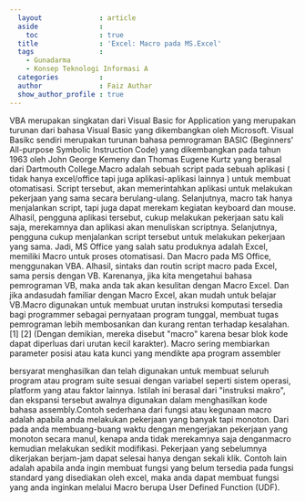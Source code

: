 ```yaml
---
  layout              : article
  aside               :
    toc               : true
  title               : 'Excel: Macro pada MS.Excel'
  tags                : 
    - Gunadarma
    - Konsep Teknologi Informasi A
  categories          : 
  author              : Faiz Authar
  show_author_profile : true
---
```

VBA  merupakan  singkatan  dari  Visual  Basic  for  Application  yang  merupakan turunan dari bahasa Visual Basic yang dikembangkan oleh Microsoft. Visual Basikc sendiri merupakan turunan bahasa pemrograman BASIC (Beginners' All-purpose Symbolic Instruction Code) yang dikembangkan pada tahun 1963 oleh John George Kemeny dan Thomas Eugene Kurtz yang berasal dari Dartmouth College.Macro adalah sebuah script pada sebuah aplikasi ( tidak hanya excel/office tapi juga aplikasi-aplikasi    lainnya    )    untuk    membuat    otomatisasi.    Script    tersebut,    akan memerintahkan  aplikasi  untuk  melakukan  pekerjaan  yang  sama  secara  berulang-ulang. Selanjutnya,  macro  tak  hanya  menjalankan  script,  tapi  juga  dapat  merekam  kegiatan keyboard dan mouse. Alhasil, pengguna aplikasi tersebut, cukup melakukan pekerjaan satu kali  saja,  merekamnya  dan  aplikasi  akan  menuliskan  scriptnya.  Selanjutnya,  pengguna cukup menjalankan script tersebut untuk melakukan pekerjaan yang sama. Jadi, MS Office yang salah satu produknya adalah Excel,  memiliki Macro untuk proses otomatisasi. Dan Macro pada MS Office, menggunakan VBA. Alhasil, sintaks dan routin script macro pada Excel, sama persis dengan VB. Karenanya, jika kita mengetahui bahasa pemrograman VB, maka anda tak akan kesulitan dengan Macro Excel. Dan jika andasudah familiar dengan Macro Excel, akan mudah untuk belajar VB.Macro   digunakan   untuk   membuat   urutan   instruksi   komputasi   tersedia   bagi programmer  sebagai  pernyataan  program  tunggal,  membuat  tugas  pemrograman  lebih membosankan dan kurang rentan terhadap kesalahan. [1] [2] (Dengan demikian,  mereka disebut "macro" karena besar blok kode dapat diperluas dari urutan kecil karakter). Macro sering membiarkan parameter posisi atau kata kunci yang mendikte apa program assembler

bersyarat  menghasilkan  dan  telah  digunakan  untuk  membuat  seluruh  program  atau program  suite  sesuai  dengan  variabel  seperti  sistem  operasi,  platform  yang  atau  faktor lainnya. Istilah ini berasal dari "instruksi makro", dan ekspansi tersebut awalnya digunakan dalam menghasilkan kode bahasa assembly.Contoh sederhana dari fungsi atau kegunaan macro adalah apabila anda melakukan pekerjaan  yang  banyak  tapi  monoton.  Dari  pada  anda  membuang-buang  waktu  dengan mengerjakan pekerjaan yang monoton secara manul, kenapa anda tidak merekamnya saja denganmacro  kemudian  melakukan  sedikit  modifikasi.  Pekerjaan  yang  sebelumnya dikerjakan berjam-jam dapat selesai hanya dengan sekali klik. Contoh lain adalah apabila anda ingin membuat fungsi yang belum tersedia pada fungsi standard yang disediakan oleh excel, maka anda dapat membuat fungsi  yang anda inginkan  melalui Macro berupa User Defined Function (UDF).